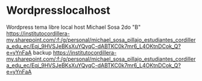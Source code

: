 # Wordpresslocalhost
Wordpress tema libre local host 
Michael Sosa 
2do "B"
https://institutocordillera-my.sharepoint.com/:f:/g/personal/michael_sosa_pillajo_estudiantes_cordillera_edu_ec/Eqj_9HVSJeBKsXuYQyqC-dABTKC0k7mr6_L4OKtnDCok_Q?e=yYnFaA
backup https://institutocordillera-my.sharepoint.com/:f:/g/personal/michael_sosa_pillajo_estudiantes_cordillera_edu_ec/Eqj_9HVSJeBKsXuYQyqC-dABTKC0k7mr6_L4OKtnDCok_Q?e=yYnFaA
